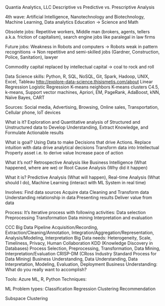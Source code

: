 Quantia Analytics, LLC
Descriptive vs Predictive vs. Prescriptive Analysis

4th wave: Artificial Intelligence, Nanotechnology and Biotechnology, Machine Learning, Data analytics
Education -> Science and Math

Obsolete jobs: Repetitive workers, Middle man (brokers, agents, tellers a.k.a. friction of capitalism), search engine jobs like paralegal in law firms

Future jobs: Weakness in Robots and computers -> Robots weak in pattern recognitions -> Non repetitive and semi-skilled jobs (Gardner, Construction, Police, Sanitation), lawyer

Commodity capital replaced by intellectual capital -> coal to rock and roll

Data Science skills: Python, R, SQL, NoSQL, Git, Spark, Hadoop, UNIX, Excel, Tableau
http://explore-data-science.thisismetis.com/about
Linear Regression
Logistic Regression
K-means neighbors 
K-means clusters
C4.5, k-means, Support vector machines, Apriori, EM, PageRank, AdaBoost, kNN, Naïve Bayes, CART

Sources: Social media, Advertising, Browsing, Online sales, Transportation, Cellular phone, IoT devices

What is it?
	Exploration and Quantitative analysis of
	Structured and Unstructured data to
	Develop Understanding, Extract Knowledge, and Formulate Actionable results

What is goal?
	Using Data to make Decisions that drive Actions.
	Replace intuition with data drive analytical decisions
	Transform data into Intellectual Property asset i.e. to derive value
	Increase pace of action

What it’s not? Retrospective Analysis like Business Intelligence (What happened, where are we) or Root Cause Analysis (Why did it happen)

What it is? Predictive Analysis (What will happen), Real-time Analysis (What should I do), Machine Learning (interact with ML System in real time)

Involves:
	Find data sources
	Acquire data
	Cleaning and Transform data
	Understanding relationship in data
	Presenting results
	Deliver value from data

Process: It’s iterative process with following activities:
	Data selection
	Preprocessing
	Transformation
	Data mining
	Interpretation and evaluation

CCC Big Data Pipeline
	Acquisition/Recording, Extraction/Cleaning/Annotation, Integration/Aggregation/Representation, Analysis/Modeling, Interpretation
	Big Data needs: Heterogeneity, Scale, Timeliness, Privacy, Human Collaboration
KDD (Knowledge Discovery in Databases) Process
	Selection, Preprocessing, Transformation, Data Mining, Interpretation/Evaluation
CRISP-DM (CRoss Industry Standard Process for Data Mining)
	Business Understanding, Data Understanding, Data Interpretation, Modeling, Evaluation, Deployment
	Business Understanding: What do you really want to accomplish?
	

Tools: Azure ML, R, Python
Techniques:

ML Problem types:
	Classification
	Regression
	Clustering
	Recommendation

Subspace Clustering
